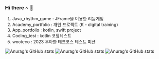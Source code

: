 ### Hi there ~ 👋

1. Java_rhythm_game : JFrame을 이용한 리듬게임
2. Academy_portfolio : 개인 프로젝트 (K - digital training)
3. App_portfoilo : kotlin, swift project
4. Coding_test : kotlin 코딩테스트
5. wooteco : 2023 우아한 테크코스 테스트 미션

<!--
**sungsik-git/sungsik-git** is a ✨ _special_ ✨ repository because its `README.md` (this file) appears on your GitHub profile.

Here are some ideas to get you started:

- 🔭 I’m currently working on ...
- 🌱 I’m currently learning ...
- 👯 I’m looking to collaborate on ...
- 🤔 I’m looking for help with ...
- 💬 Ask me about ...
- 📫 How to reach me: ...
- 😄 Pronouns: ...
- ⚡ Fun fact: ...
-->
![Anurag's GitHub stats](https://github-readme-stats.vercel.app/api?username=sungsik-git&show_icons=true&theme=radical)
![Anurag's GitHub stats](https://github-readme-stats.vercel.app/api?username=sungsik-git&show_icons=true&theme=radical)
![Anurag's GitHub stats](https://github-readme-stats.vercel.app/api?username=sungsik-git&show_icons=true&theme=dracula)
